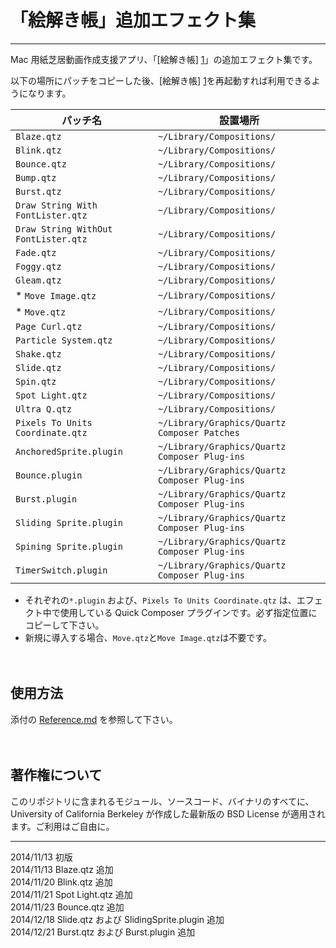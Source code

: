 「絵解き帳」追加エフェクト集
===============

----
Mac 用紙芝居動画作成支援アプリ、「[絵解き帳] [1]」の追加エフェクト集です。

以下の場所にパッチをコピーした後、[絵解き帳] [1]を再起動すれば利用できるようになります。

パッチ名| 設置場所
--------------------|----------
```Blaze.qtz```| ```~/Library/Compositions/```
```Blink.qtz```| ```~/Library/Compositions/```
```Bounce.qtz```| ```~/Library/Compositions/```
```Bump.qtz```| ```~/Library/Compositions/```
```Burst.qtz```| ```~/Library/Compositions/```
```Draw String With FontLister.qtz```| ```~/Library/Compositions/```
```Draw String WithOut FontLister.qtz```| ```~/Library/Compositions/```
```Fade.qtz```| ```~/Library/Compositions/```
```Foggy.qtz```| ```~/Library/Compositions/```
```Gleam.qtz```| ```~/Library/Compositions/```
* ```Move Image.qtz```| ```~/Library/Compositions/```
* ```Move.qtz```| ```~/Library/Compositions/```
```Page Curl.qtz```| ```~/Library/Compositions/```
```Particle System.qtz```| ```~/Library/Compositions/```
```Shake.qtz```| ```~/Library/Compositions/```
```Slide.qtz```| ```~/Library/Compositions/```
```Spin.qtz```| ```~/Library/Compositions/```
```Spot Light.qtz```| ```~/Library/Compositions/```
```Ultra Q.qtz```| ```~/Library/Compositions/```
```Pixels To Units Coordinate.qtz```| ```~/Library/Graphics/Quartz Composer Patches```
```AnchoredSprite.plugin```| ```~/Library/Graphics/Quartz Composer Plug-ins```
```Bounce.plugin```| ```~/Library/Graphics/Quartz Composer Plug-ins```
```Burst.plugin```| ```~/Library/Graphics/Quartz Composer Plug-ins```
```Sliding Sprite.plugin```| ```~/Library/Graphics/Quartz Composer Plug-ins```
```Spining Sprite.plugin```| ```~/Library/Graphics/Quartz Composer Plug-ins```
```TimerSwitch.plugin```|```~/Library/Graphics/Quartz Composer Plug-ins```

* それぞれの```*.plugin``` および、```Pixels To Units Coordinate.qtz``` は、エフェクト中で使用している Quick Composer プラグインです。必ず指定位置にコピーして下さい。
* 新規に導入する場合、```Move.qtz```と```Move Image.qtz```は不要です。

　
## 使用方法
添付の [Reference.md][2] を参照して下さい。

[1]:	http://nikyo.b.sourceforge.jp/%E4%BD%95%E3%81%9E%E3%80%81%E7%B5%B5%E8%A7%A3%E3%81%8D%E5%B8%B3/ "絵解き帳" 
[2]: Reference.md
　
## 著作権について

このリポジトリに含まれるモジュール、ソースコード、バイナリのすべてに、University of California Berkeley が作成した最新版の BSD License が適用されます。ご利用はご自由に。

----
2014/11/13 初版    
2014/11/13 Blaze.qtz 追加    
2014/11/20 Blink.qtz 追加    
2014/11/21 Spot Light.qtz 追加    
2014/11/23 Bounce.qtz 追加    
2014/12/18 Slide.qtz および SlidingSprite.plugin 追加    
2014/12/21 Burst.qtz および Burst.plugin 追加    
